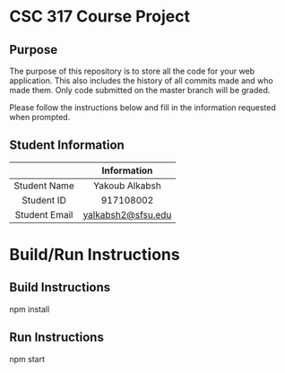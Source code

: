 # CSC 317 Course Project

## Purpose

The purpose of this repository is to store all the code for your web application. This also includes the history of all commits made and who made them. Only code submitted on the master branch will be graded.

Please follow the instructions below and fill in the information requested when prompted.

## Student Information

|               | Information   |
|:-------------:|:-------------:|
| Student Name  | Yakoub Alkabsh|
| Student ID    | 917108002     |
| Student Email |yalkabsh2@sfsu.edu|



# Build/Run Instructions

## Build Instructions
npm install

## Run Instructions
npm start 
